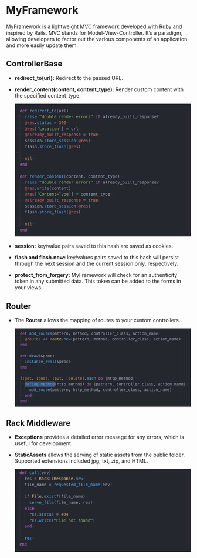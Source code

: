 # MyFramework

MyFramework is a lightweight MVC framework developed with Ruby and inspired by Rails. MVC stands for Model-View-Controller. It’s a paradigm, allowing developers to factor out the various components of an application and more easily update them.

## ControllerBase

- **redirect_to(url):** Redirect to the passed URL.

- **render_content(content, content_type):** Render custom content with the specified content_type.

  ![](https://github.com/lukewhchen/MyFramework/blob/master/docs/redirect.png)

- **session:** key/value pairs saved to this hash are saved as cookies.

- **flash and flash.now:** key/values pairs saved to this hash will persist through the next session and the current session only, respectively.

- **protect_from_forgery:** MyFramework will check for an authenticity token in any submitted data. This token can be added to the forms in your views.

## Router

- The **Router** allows the mapping of routes to your custom controllers.

  ![](https://github.com/lukewhchen/MyFramework/blob/master/docs/router.png)

## Rack Middleware

- **Exceptions** provides a detailed error message for any errors, which is useful for development.

- **StaticAssets** allows the serving of static assets from the public folder. Supported extensions included jpg, txt, zip, and HTML.

  ![](https://github.com/lukewhchen/MyFramework/blob/master/docs/rack.png)

